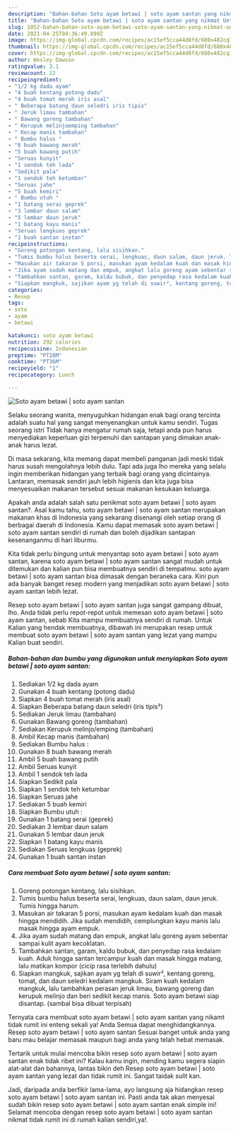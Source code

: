 ```yaml
---
description: "Bahan-bahan Soto ayam betawi | soto ayam santan yang nikmat Untuk Jualan"
title: "Bahan-bahan Soto ayam betawi | soto ayam santan yang nikmat Untuk Jualan"
slug: 1052-bahan-bahan-soto-ayam-betawi-soto-ayam-santan-yang-nikmat-untuk-jualan
date: 2021-04-25T04:36:49.899Z
image: https://img-global.cpcdn.com/recipes/ac15ef5cca44d8fd/680x482cq70/soto-ayam-betawi-soto-ayam-santan-foto-resep-utama.jpg
thumbnail: https://img-global.cpcdn.com/recipes/ac15ef5cca44d8fd/680x482cq70/soto-ayam-betawi-soto-ayam-santan-foto-resep-utama.jpg
cover: https://img-global.cpcdn.com/recipes/ac15ef5cca44d8fd/680x482cq70/soto-ayam-betawi-soto-ayam-santan-foto-resep-utama.jpg
author: Wesley Dawson
ratingvalue: 3.1
reviewcount: 12
recipeingredient:
- "1/2 kg dada ayam"
- "4 buah kentang potong dadu"
- "4 buah tomat merah iris asal"
- " Beberapa batang daun seledri iris tipis"
- " Jeruk limau tambahan"
- " Bawang goreng tambahan"
- " Kerupuk melinjoemping tambahan"
- " Kecap manis tambahan"
- " Bumbu halus "
- "8 buah bawang merah"
- "5 buah bawang putih"
- "Seruas kunyit"
- "1 sendok teh lada"
- "Sedikit pala"
- "1 sendok teh ketumbar"
- "Seruas jahe"
- "5 buah kemiri"
- " Bumbu utuh "
- "1 batang serai geprek"
- "3 lembar daun salam"
- "5 lembar daun jeruk"
- "1 batang kayu manis"
- "Seruas lengkuas geprek"
- "1 buah santan instan"
recipeinstructions:
- "Goreng potongan kentang, lalu sisihkan."
- "Tumis bumbu halus beserta serai, lengkuas, daun salam, daun jeruk. Tumis hingga harum."
- "Masukan air takaran 5 porsi, masukan ayam kedalam kuah dan masak hingga mendidih. Jika sudah mendidih, cemplungkan kayu manis lalu masak hingga ayam empuk."
- "Jika ayam sudah matang dan empuk, angkat lalu goreng ayam sebentar sampai kulit ayam kecoklatan."
- "Tambahkan santan, garam, kaldu bubuk, dan penyedap rasa kedalam kuah. Aduk hingga santan tercampur kuah dan masak hingga matang, lalu matikan kompor (cicip rasa terlebih dahulu)"
- "Siapkan mangkuk, sajikan ayam yg telah di suwir², kentang goreng, tomat, dan daun seledri kedalam mangkuk. Siram kuah kedalam mangkuk, lalu tambahkan perasan jeruk limau, bawang goreng dan kerupuk melinjo dan beri sedikit kecap manis. Soto ayam betawi siap disantap. (sambal bisa dibuat terpisah)"
categories:
- Resep
tags:
- soto
- ayam
- betawi

katakunci: soto ayam betawi 
nutrition: 292 calories
recipecuisine: Indonesian
preptime: "PT28M"
cooktime: "PT36M"
recipeyield: "1"
recipecategory: Lunch

---
```



![Soto ayam betawi | soto ayam santan](https://img-global.cpcdn.com/recipes/ac15ef5cca44d8fd/680x482cq70/soto-ayam-betawi-soto-ayam-santan-foto-resep-utama.jpg)

Selaku seorang wanita, menyuguhkan hidangan enak bagi orang tercinta adalah suatu hal yang sangat menyenangkan untuk kamu sendiri. Tugas seorang istri Tidak hanya mengatur rumah saja, tetapi anda pun harus menyediakan keperluan gizi terpenuhi dan santapan yang dimakan anak-anak harus lezat.

Di masa  sekarang, kita memang dapat membeli panganan jadi meski tidak harus susah mengolahnya lebih dulu. Tapi ada juga lho mereka yang selalu ingin memberikan hidangan yang terbaik bagi orang yang dicintainya. Lantaran, memasak sendiri jauh lebih higienis dan kita juga bisa menyesuaikan makanan tersebut sesuai makanan kesukaan keluarga. 



Apakah anda adalah salah satu penikmat soto ayam betawi | soto ayam santan?. Asal kamu tahu, soto ayam betawi | soto ayam santan merupakan makanan khas di Indonesia yang sekarang disenangi oleh setiap orang di berbagai daerah di Indonesia. Kamu dapat memasak soto ayam betawi | soto ayam santan sendiri di rumah dan boleh dijadikan santapan kesenanganmu di hari liburmu.

Kita tidak perlu bingung untuk menyantap soto ayam betawi | soto ayam santan, karena soto ayam betawi | soto ayam santan sangat mudah untuk ditemukan dan kalian pun bisa membuatnya sendiri di tempatmu. soto ayam betawi | soto ayam santan bisa dimasak dengan beraneka cara. Kini pun ada banyak banget resep modern yang menjadikan soto ayam betawi | soto ayam santan lebih lezat.

Resep soto ayam betawi | soto ayam santan juga sangat gampang dibuat, lho. Anda tidak perlu repot-repot untuk memesan soto ayam betawi | soto ayam santan, sebab Kita mampu membuatnya sendiri di rumah. Untuk Kalian yang hendak membuatnya, dibawah ini merupakan resep untuk membuat soto ayam betawi | soto ayam santan yang lezat yang mampu Kalian buat sendiri.

<!--inarticleads1-->

##### Bahan-bahan dan bumbu yang digunakan untuk menyiapkan Soto ayam betawi | soto ayam santan:

1. Sediakan 1/2 kg dada ayam
1. Gunakan 4 buah kentang (potong dadu)
1. Siapkan 4 buah tomat merah (iris asal)
1. Siapkan  Beberapa batang daun seledri (iris tipis²)
1. Sediakan  Jeruk limau (tambahan)
1. Gunakan  Bawang goreng (tambahan)
1. Sediakan  Kerupuk melinjo/emping (tambahan)
1. Ambil  Kecap manis (tambahan)
1. Sediakan  Bumbu halus :
1. Gunakan 8 buah bawang merah
1. Ambil 5 buah bawang putih
1. Ambil Seruas kunyit
1. Ambil 1 sendok teh lada
1. Siapkan Sedikit pala
1. Siapkan 1 sendok teh ketumbar
1. Siapkan Seruas jahe
1. Sediakan 5 buah kemiri
1. Siapkan  Bumbu utuh :
1. Gunakan 1 batang serai (geprek)
1. Sediakan 3 lembar daun salam
1. Gunakan 5 lembar daun jeruk
1. Siapkan 1 batang kayu manis
1. Sediakan Seruas lengkuas (geprek)
1. Gunakan 1 buah santan instan




<!--inarticleads2-->

##### Cara membuat Soto ayam betawi | soto ayam santan:

1. Goreng potongan kentang, lalu sisihkan.
1. Tumis bumbu halus beserta serai, lengkuas, daun salam, daun jeruk. Tumis hingga harum.
1. Masukan air takaran 5 porsi, masukan ayam kedalam kuah dan masak hingga mendidih. Jika sudah mendidih, cemplungkan kayu manis lalu masak hingga ayam empuk.
1. Jika ayam sudah matang dan empuk, angkat lalu goreng ayam sebentar sampai kulit ayam kecoklatan.
1. Tambahkan santan, garam, kaldu bubuk, dan penyedap rasa kedalam kuah. Aduk hingga santan tercampur kuah dan masak hingga matang, lalu matikan kompor (cicip rasa terlebih dahulu)
1. Siapkan mangkuk, sajikan ayam yg telah di suwir², kentang goreng, tomat, dan daun seledri kedalam mangkuk. Siram kuah kedalam mangkuk, lalu tambahkan perasan jeruk limau, bawang goreng dan kerupuk melinjo dan beri sedikit kecap manis. Soto ayam betawi siap disantap. (sambal bisa dibuat terpisah)




Ternyata cara membuat soto ayam betawi | soto ayam santan yang nikamt tidak rumit ini enteng sekali ya! Anda Semua dapat menghidangkannya. Resep soto ayam betawi | soto ayam santan Sesuai banget untuk anda yang baru mau belajar memasak maupun bagi anda yang telah hebat memasak.

Tertarik untuk mulai mencoba bikin resep soto ayam betawi | soto ayam santan enak tidak ribet ini? Kalau kamu ingin, mending kamu segera siapin alat-alat dan bahannya, lantas bikin deh Resep soto ayam betawi | soto ayam santan yang lezat dan tidak rumit ini. Sangat taidak sulit kan. 

Jadi, daripada anda berfikir lama-lama, ayo langsung aja hidangkan resep soto ayam betawi | soto ayam santan ini. Pasti anda tak akan menyesal sudah bikin resep soto ayam betawi | soto ayam santan enak simple ini! Selamat mencoba dengan resep soto ayam betawi | soto ayam santan nikmat tidak rumit ini di rumah kalian sendiri,ya!.

